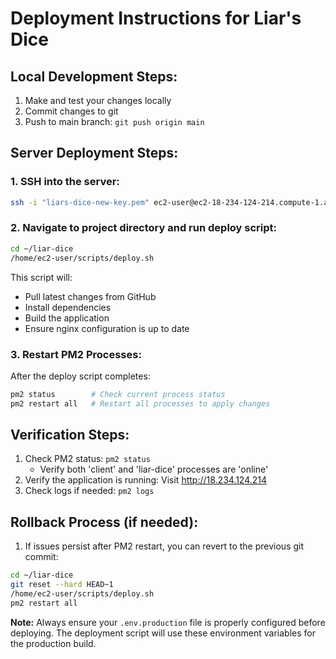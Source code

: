 # Deployment Instructions for Liar's Dice

## Local Development Steps:

1. Make and test your changes locally
2. Commit changes to git
3. Push to main branch: `git push origin main`

## Server Deployment Steps:

### 1. SSH into the server:
```bash
ssh -i "liars-dice-new-key.pem" ec2-user@ec2-18-234-124-214.compute-1.amazonaws.com
```

### 2. Navigate to project directory and run deploy script:
```bash
cd ~/liar-dice
/home/ec2-user/scripts/deploy.sh
```

This script will:
- Pull latest changes from GitHub
- Install dependencies
- Build the application
- Ensure nginx configuration is up to date

### 3. Restart PM2 Processes:
After the deploy script completes:
```bash
pm2 status        # Check current process status
pm2 restart all   # Restart all processes to apply changes
```

## Verification Steps:

1. Check PM2 status: `pm2 status`
   - Verify both 'client' and 'liar-dice' processes are 'online'
2. Verify the application is running: Visit http://18.234.124.214
3. Check logs if needed: `pm2 logs`

## Rollback Process (if needed):

1. If issues persist after PM2 restart, you can revert to the previous git commit:
```bash
cd ~/liar-dice
git reset --hard HEAD~1
/home/ec2-user/scripts/deploy.sh
pm2 restart all
```

**Note:** Always ensure your `.env.production` file is properly configured before deploying. The deployment script will use these environment variables for the production build.
